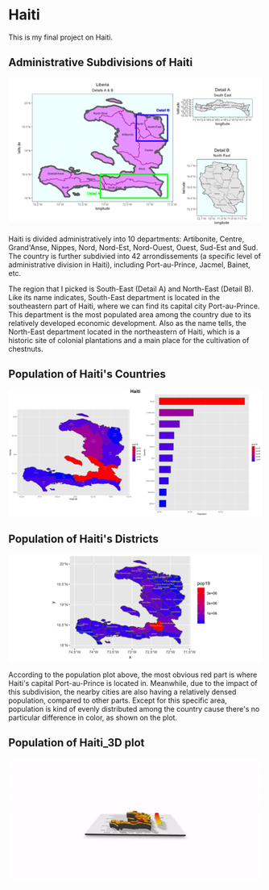 # Haiti

This is my final project on Haiti.

## Administrative Subdivisions of Haiti

![](details.png)

Haiti is divided administratively into 10 departments: Artibonite, Centre, Grand'Anse, Nippes, Nord, Nord-Est, Nord-Ouest, Ouest, Sud-Est and Sud. The country is further subdivied into 42 arrondissements (a specific level of administrative division in Haiti), including Port-au-Prince, Jacmel, Bainet, etc.

The region that I picked is South-East (Detail A) and North-East (Detail B). Like its name indicates, South-East department  is located in the southeastern part of Haiti, where we can find its capital city Port-au-Prince. This department is the most populated area among the country due to its relatively developed economic development. Also as the name tells, the North-East department located in the northeastern of Haiti, which is a historic site of colonial plantations and a main place for the cultivation of chestnuts.

## Population of Haiti's Countries

![](Haiti.png)

## Population of Haiti's Districts

![](Haiti_pop19_adm2.png)

According to the population plot above, the most obvious red part is where Haiti's capital Port-au-Prince is located in. Meanwhile, due to the impact of this subdivision, the nearby cities are also having a relatively densed population, compared to other parts. Except for this specific area, population is kind of evenly distributed among the country cause there's no particular difference in color, as shown on the plot.


## Population of Haiti_3D plot

![](Haiti_3D.gif)



